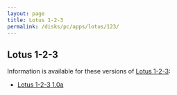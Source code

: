 ```yaml
---
layout: page
title: Lotus 1-2-3
permalink: /disks/pc/apps/lotus/123/
---
```


Lotus 1-2-3
---

Information is available for these versions of [Lotus 1-2-3](https://en.wikipedia.org/wiki/Lotus_1-2-3):

* [Lotus 1-2-3 1.0a](1.0a/)
